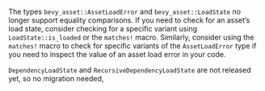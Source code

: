 The types `bevy_asset::AssetLoadError` and `bevy_asset::LoadState` no longer support equality comparisons. If you need to check for an asset’s load state, consider checking for a specific variant using `LoadState::is_loaded` or the `matches!` macro. Similarly, consider using the `matches!` macro to check for specific variants of the `AssetLoadError` type if you need to inspect the value of an asset load error in your code.

`DependencyLoadState` and `RecursiveDependencyLoadState` are not released yet, so no migration needed,
